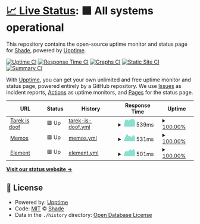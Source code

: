 # [📈 Live Status](https://Adrian-Bielefeldt.github.io/S3-3R): <!--live status--> **🟩 All systems operational**

This repository contains the open-source uptime monitor and status page for [Shade](https://Adrian-Bielefeldt.github.io/S3-3R), powered by [Upptime](https://github.com/upptime/upptime).

[![Uptime CI](https://github.com/Adrian-Bielefeldt/S3-3R/workflows/Uptime%20CI/badge.svg)](https://github.com/Adrian-Bielefeldt/S3-3R/actions?query=workflow%3A%22Uptime+CI%22)
[![Response Time CI](https://github.com/Adrian-Bielefeldt/S3-3R/workflows/Response%20Time%20CI/badge.svg)](https://github.com/Adrian-Bielefeldt/S3-3R/actions?query=workflow%3A%22Response+Time+CI%22)
[![Graphs CI](https://github.com/Adrian-Bielefeldt/S3-3R/workflows/Graphs%20CI/badge.svg)](https://github.com/Adrian-Bielefeldt/S3-3R/actions?query=workflow%3A%22Graphs+CI%22)
[![Static Site CI](https://github.com/Adrian-Bielefeldt/S3-3R/workflows/Static%20Site%20CI/badge.svg)](https://github.com/Adrian-Bielefeldt/S3-3R/actions?query=workflow%3A%22Static+Site+CI%22)
[![Summary CI](https://github.com/Adrian-Bielefeldt/S3-3R/workflows/Summary%20CI/badge.svg)](https://github.com/Adrian-Bielefeldt/S3-3R/actions?query=workflow%3A%22Summary+CI%22)

With [Upptime](https://upptime.js.org), you can get your own unlimited and free uptime monitor and status page, powered entirely by a GitHub repository. We use [Issues](https://github.com/Adrian-Bielefeldt/S3-3R/issues) as incident reports, [Actions](https://github.com/Adrian-Bielefeldt/S3-3R/actions) as uptime monitors, and [Pages](https://Adrian-Bielefeldt.github.io/S3-3R) for the status page.

<!--start: status pages-->
<!-- This summary is generated by Upptime (https://github.com/upptime/upptime) -->
<!-- Do not edit this manually, your changes will be overwritten -->
<!-- prettier-ignore -->
| URL | Status | History | Response Time | Uptime |
| --- | ------ | ------- | ------------- | ------ |
| <img alt="" src="https://icons.duckduckgo.com/ip3/bielefeldt.berlin.ico" height="13"> [Tarek is doof](https://bielefeldt.berlin) | 🟩 Up | [tarek-is-doof.yml](https://github.com/Adrian-Bielefeldt/S3-3R/commits/HEAD/history/tarek-is-doof.yml) | <details><summary><img alt="Response time graph" src="./graphs/tarek-is-doof/response-time-week.png" height="20"> 539ms</summary><br><a href="https://Adrian-Bielefeldt.github.io/S3-3R/history/tarek-is-doof"><img alt="Response time 545" src="https://img.shields.io/endpoint?url=https%3A%2F%2Fraw.githubusercontent.com%2FAdrian-Bielefeldt%2FS3-3R%2FHEAD%2Fapi%2Ftarek-is-doof%2Fresponse-time.json"></a><br><a href="https://Adrian-Bielefeldt.github.io/S3-3R/history/tarek-is-doof"><img alt="24-hour response time 445" src="https://img.shields.io/endpoint?url=https%3A%2F%2Fraw.githubusercontent.com%2FAdrian-Bielefeldt%2FS3-3R%2FHEAD%2Fapi%2Ftarek-is-doof%2Fresponse-time-day.json"></a><br><a href="https://Adrian-Bielefeldt.github.io/S3-3R/history/tarek-is-doof"><img alt="7-day response time 539" src="https://img.shields.io/endpoint?url=https%3A%2F%2Fraw.githubusercontent.com%2FAdrian-Bielefeldt%2FS3-3R%2FHEAD%2Fapi%2Ftarek-is-doof%2Fresponse-time-week.json"></a><br><a href="https://Adrian-Bielefeldt.github.io/S3-3R/history/tarek-is-doof"><img alt="30-day response time 551" src="https://img.shields.io/endpoint?url=https%3A%2F%2Fraw.githubusercontent.com%2FAdrian-Bielefeldt%2FS3-3R%2FHEAD%2Fapi%2Ftarek-is-doof%2Fresponse-time-month.json"></a><br><a href="https://Adrian-Bielefeldt.github.io/S3-3R/history/tarek-is-doof"><img alt="1-year response time 545" src="https://img.shields.io/endpoint?url=https%3A%2F%2Fraw.githubusercontent.com%2FAdrian-Bielefeldt%2FS3-3R%2FHEAD%2Fapi%2Ftarek-is-doof%2Fresponse-time-year.json"></a></details> | <details><summary><a href="https://Adrian-Bielefeldt.github.io/S3-3R/history/tarek-is-doof">100.00%</a></summary><a href="https://Adrian-Bielefeldt.github.io/S3-3R/history/tarek-is-doof"><img alt="All-time uptime 100.00%" src="https://img.shields.io/endpoint?url=https%3A%2F%2Fraw.githubusercontent.com%2FAdrian-Bielefeldt%2FS3-3R%2FHEAD%2Fapi%2Ftarek-is-doof%2Fuptime.json"></a><br><a href="https://Adrian-Bielefeldt.github.io/S3-3R/history/tarek-is-doof"><img alt="24-hour uptime 100.00%" src="https://img.shields.io/endpoint?url=https%3A%2F%2Fraw.githubusercontent.com%2FAdrian-Bielefeldt%2FS3-3R%2FHEAD%2Fapi%2Ftarek-is-doof%2Fuptime-day.json"></a><br><a href="https://Adrian-Bielefeldt.github.io/S3-3R/history/tarek-is-doof"><img alt="7-day uptime 100.00%" src="https://img.shields.io/endpoint?url=https%3A%2F%2Fraw.githubusercontent.com%2FAdrian-Bielefeldt%2FS3-3R%2FHEAD%2Fapi%2Ftarek-is-doof%2Fuptime-week.json"></a><br><a href="https://Adrian-Bielefeldt.github.io/S3-3R/history/tarek-is-doof"><img alt="30-day uptime 100.00%" src="https://img.shields.io/endpoint?url=https%3A%2F%2Fraw.githubusercontent.com%2FAdrian-Bielefeldt%2FS3-3R%2FHEAD%2Fapi%2Ftarek-is-doof%2Fuptime-month.json"></a><br><a href="https://Adrian-Bielefeldt.github.io/S3-3R/history/tarek-is-doof"><img alt="1-year uptime 100.00%" src="https://img.shields.io/endpoint?url=https%3A%2F%2Fraw.githubusercontent.com%2FAdrian-Bielefeldt%2FS3-3R%2FHEAD%2Fapi%2Ftarek-is-doof%2Fuptime-year.json"></a></details>
| <img alt="" src="https://icons.duckduckgo.com/ip3/memos.bielefeldt.berlin.ico" height="13"> [Memos](https://memos.bielefeldt.berlin/explore) | 🟩 Up | [memos.yml](https://github.com/Adrian-Bielefeldt/S3-3R/commits/HEAD/history/memos.yml) | <details><summary><img alt="Response time graph" src="./graphs/memos/response-time-week.png" height="20"> 531ms</summary><br><a href="https://Adrian-Bielefeldt.github.io/S3-3R/history/memos"><img alt="Response time 582" src="https://img.shields.io/endpoint?url=https%3A%2F%2Fraw.githubusercontent.com%2FAdrian-Bielefeldt%2FS3-3R%2FHEAD%2Fapi%2Fmemos%2Fresponse-time.json"></a><br><a href="https://Adrian-Bielefeldt.github.io/S3-3R/history/memos"><img alt="24-hour response time 408" src="https://img.shields.io/endpoint?url=https%3A%2F%2Fraw.githubusercontent.com%2FAdrian-Bielefeldt%2FS3-3R%2FHEAD%2Fapi%2Fmemos%2Fresponse-time-day.json"></a><br><a href="https://Adrian-Bielefeldt.github.io/S3-3R/history/memos"><img alt="7-day response time 531" src="https://img.shields.io/endpoint?url=https%3A%2F%2Fraw.githubusercontent.com%2FAdrian-Bielefeldt%2FS3-3R%2FHEAD%2Fapi%2Fmemos%2Fresponse-time-week.json"></a><br><a href="https://Adrian-Bielefeldt.github.io/S3-3R/history/memos"><img alt="30-day response time 560" src="https://img.shields.io/endpoint?url=https%3A%2F%2Fraw.githubusercontent.com%2FAdrian-Bielefeldt%2FS3-3R%2FHEAD%2Fapi%2Fmemos%2Fresponse-time-month.json"></a><br><a href="https://Adrian-Bielefeldt.github.io/S3-3R/history/memos"><img alt="1-year response time 582" src="https://img.shields.io/endpoint?url=https%3A%2F%2Fraw.githubusercontent.com%2FAdrian-Bielefeldt%2FS3-3R%2FHEAD%2Fapi%2Fmemos%2Fresponse-time-year.json"></a></details> | <details><summary><a href="https://Adrian-Bielefeldt.github.io/S3-3R/history/memos">100.00%</a></summary><a href="https://Adrian-Bielefeldt.github.io/S3-3R/history/memos"><img alt="All-time uptime 100.00%" src="https://img.shields.io/endpoint?url=https%3A%2F%2Fraw.githubusercontent.com%2FAdrian-Bielefeldt%2FS3-3R%2FHEAD%2Fapi%2Fmemos%2Fuptime.json"></a><br><a href="https://Adrian-Bielefeldt.github.io/S3-3R/history/memos"><img alt="24-hour uptime 100.00%" src="https://img.shields.io/endpoint?url=https%3A%2F%2Fraw.githubusercontent.com%2FAdrian-Bielefeldt%2FS3-3R%2FHEAD%2Fapi%2Fmemos%2Fuptime-day.json"></a><br><a href="https://Adrian-Bielefeldt.github.io/S3-3R/history/memos"><img alt="7-day uptime 100.00%" src="https://img.shields.io/endpoint?url=https%3A%2F%2Fraw.githubusercontent.com%2FAdrian-Bielefeldt%2FS3-3R%2FHEAD%2Fapi%2Fmemos%2Fuptime-week.json"></a><br><a href="https://Adrian-Bielefeldt.github.io/S3-3R/history/memos"><img alt="30-day uptime 100.00%" src="https://img.shields.io/endpoint?url=https%3A%2F%2Fraw.githubusercontent.com%2FAdrian-Bielefeldt%2FS3-3R%2FHEAD%2Fapi%2Fmemos%2Fuptime-month.json"></a><br><a href="https://Adrian-Bielefeldt.github.io/S3-3R/history/memos"><img alt="1-year uptime 100.00%" src="https://img.shields.io/endpoint?url=https%3A%2F%2Fraw.githubusercontent.com%2FAdrian-Bielefeldt%2FS3-3R%2FHEAD%2Fapi%2Fmemos%2Fuptime-year.json"></a></details>
| <img alt="" src="https://icons.duckduckgo.com/ip3/element.bielefeldt.berlin.ico" height="13"> [Element](https://element.bielefeldt.berlin/#/welcome) | 🟩 Up | [element.yml](https://github.com/Adrian-Bielefeldt/S3-3R/commits/HEAD/history/element.yml) | <details><summary><img alt="Response time graph" src="./graphs/element/response-time-week.png" height="20"> 501ms</summary><br><a href="https://Adrian-Bielefeldt.github.io/S3-3R/history/element"><img alt="Response time 594" src="https://img.shields.io/endpoint?url=https%3A%2F%2Fraw.githubusercontent.com%2FAdrian-Bielefeldt%2FS3-3R%2FHEAD%2Fapi%2Felement%2Fresponse-time.json"></a><br><a href="https://Adrian-Bielefeldt.github.io/S3-3R/history/element"><img alt="24-hour response time 400" src="https://img.shields.io/endpoint?url=https%3A%2F%2Fraw.githubusercontent.com%2FAdrian-Bielefeldt%2FS3-3R%2FHEAD%2Fapi%2Felement%2Fresponse-time-day.json"></a><br><a href="https://Adrian-Bielefeldt.github.io/S3-3R/history/element"><img alt="7-day response time 501" src="https://img.shields.io/endpoint?url=https%3A%2F%2Fraw.githubusercontent.com%2FAdrian-Bielefeldt%2FS3-3R%2FHEAD%2Fapi%2Felement%2Fresponse-time-week.json"></a><br><a href="https://Adrian-Bielefeldt.github.io/S3-3R/history/element"><img alt="30-day response time 528" src="https://img.shields.io/endpoint?url=https%3A%2F%2Fraw.githubusercontent.com%2FAdrian-Bielefeldt%2FS3-3R%2FHEAD%2Fapi%2Felement%2Fresponse-time-month.json"></a><br><a href="https://Adrian-Bielefeldt.github.io/S3-3R/history/element"><img alt="1-year response time 594" src="https://img.shields.io/endpoint?url=https%3A%2F%2Fraw.githubusercontent.com%2FAdrian-Bielefeldt%2FS3-3R%2FHEAD%2Fapi%2Felement%2Fresponse-time-year.json"></a></details> | <details><summary><a href="https://Adrian-Bielefeldt.github.io/S3-3R/history/element">100.00%</a></summary><a href="https://Adrian-Bielefeldt.github.io/S3-3R/history/element"><img alt="All-time uptime 100.00%" src="https://img.shields.io/endpoint?url=https%3A%2F%2Fraw.githubusercontent.com%2FAdrian-Bielefeldt%2FS3-3R%2FHEAD%2Fapi%2Felement%2Fuptime.json"></a><br><a href="https://Adrian-Bielefeldt.github.io/S3-3R/history/element"><img alt="24-hour uptime 100.00%" src="https://img.shields.io/endpoint?url=https%3A%2F%2Fraw.githubusercontent.com%2FAdrian-Bielefeldt%2FS3-3R%2FHEAD%2Fapi%2Felement%2Fuptime-day.json"></a><br><a href="https://Adrian-Bielefeldt.github.io/S3-3R/history/element"><img alt="7-day uptime 100.00%" src="https://img.shields.io/endpoint?url=https%3A%2F%2Fraw.githubusercontent.com%2FAdrian-Bielefeldt%2FS3-3R%2FHEAD%2Fapi%2Felement%2Fuptime-week.json"></a><br><a href="https://Adrian-Bielefeldt.github.io/S3-3R/history/element"><img alt="30-day uptime 100.00%" src="https://img.shields.io/endpoint?url=https%3A%2F%2Fraw.githubusercontent.com%2FAdrian-Bielefeldt%2FS3-3R%2FHEAD%2Fapi%2Felement%2Fuptime-month.json"></a><br><a href="https://Adrian-Bielefeldt.github.io/S3-3R/history/element"><img alt="1-year uptime 100.00%" src="https://img.shields.io/endpoint?url=https%3A%2F%2Fraw.githubusercontent.com%2FAdrian-Bielefeldt%2FS3-3R%2FHEAD%2Fapi%2Felement%2Fuptime-year.json"></a></details>

<!--end: status pages-->

[**Visit our status website →**](https://Adrian-Bielefeldt.github.io/S3-3R)

## 📄 License

- Powered by: [Upptime](https://github.com/upptime/upptime)
- Code: [MIT](./LICENSE) © [Shade](https://Adrian-Bielefeldt.github.io/S3-3R)
- Data in the `./history` directory: [Open Database License](https://opendatacommons.org/licenses/odbl/1-0/)
